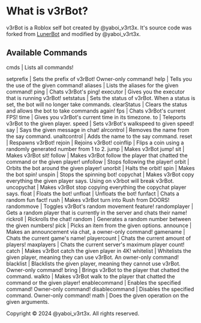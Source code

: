 # What is v3rBot?
v3rBot is a Roblox self bot created by @yaboi_v3rt3x. 
It's source code was forked from [LunerBot](https://github.com/probablYnicKxD/ProjectLunar/blob/main/LunarBot) and modified by @yaboi_v3rt3x.

## Available Commands
cmds                      | Lists all commands!

setprefix <newPrefix>     | Sets the prefix of v3rBot! Owner-only command!
help <command>            | Tells you the use of the given command!
aliases <command>         | Lists the aliases for the given command!
ping                      | Chats v3rBot's ping!
executor                  | Gives you the executor that is running v3rBot!
setstatus <newStatus>     | Sets the status of v3rBot. When a status is set, the bot will no longer take commands.
clearStatus               | Clears the status and allows the bot to take commands again!
fps                       | Chats v3rBot's current FPS!
time                      | Gives you v3rBot's current time in its timezone.
to                        | Teleports v3rBot to the given player.
speed                     | Sets v3rBot's walkspeed to given speed!
say                       | Says the given message in chat!
alrcontrol                | Removes the name from the say command.
unaltcontrol              | Adds the name to the say command.
reset                     | Respawns v3rBot!
rejoin                    | Rejoins v3rBot!
coinflip                  | Flips a coin using a randomly generated number from 1 to 2.
jump                      | Makes v3rBot jump!
sit                       | Makes v3rBot sit!
follow                    | Makes v3rBot follow the player that chatted the command or the given player!
unfollow                  | Stops following the player!
orbit <speed> <radius>    | Orbits the bot around the given player!
unorbit                   | Halts the orbit!
spin <speed>              | Makes the bot spin!
unspin                    | Stops the spinning bot!
copychat <player>         | Makes v3rBot copy everything the given player says. Using on v3rbot will break v3rBot.
uncopychat                | Makes v3rBot stop copying everything the copychat player says.
float <height>            | Floats the bot!
unfloat                   | Unfloats the bot!
funfact                   | Chats a random fun fact!
rush                      | Makes v3rBot turn into Rush from DOORS!
randommove                | Toggles v3rBot's random movement feature!
randomplayer              | Gets a random player that is currently in the server and chats their name!
rickroll                  | Rickrolls the chat!
random <min> <max>        | Generates a random number between the given numbers!
pick <options>            | Picks an item from the given options.
announce <announcement>   | Makes an announcement via chat, a owner-only command!
gamename                  | Chats the current game's name!
playercount               | Chats the current amount of players!
maxplayers                | Chats the current server's maximum player count!
catch <player>            | Makes v3rBot catch the given player in 4K!
whitelist <player>        | Whitelists the given player, meaning they can use v3rBot. An owner-only command!
blacklist <player>        | Blacklists the given player, meaning they cannot use v3rBot. Owner-only command!
bring                     | Brings v3rBot to the player that chatted the command.
walkto <player>           | Makes v3rBot walk to the player that chatted the command or the given player!
enablecommand <command>   | Enables the specified command! Owner-only command!
disablecommand <command>  | Disables the specified command. Owner-only command!
math <operation> <nums>   | Does the given operation on the given arguments.

Copyright © 2024 @yaboi_v3rt3x. All rights reserved.
